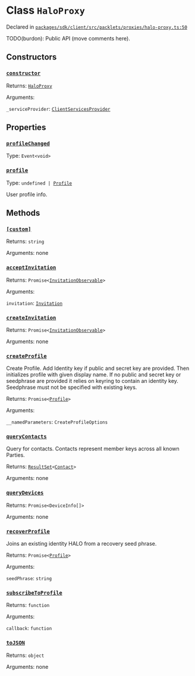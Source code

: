 # Class `HaloProxy`
Declared in [`packages/sdk/client/src/packlets/proxies/halo-proxy.ts:50`](https://github.com/dxos/protocols/blob/main/packages/sdk/client/src/packlets/proxies/halo-proxy.ts#L50)


TODO(burdon): Public API (move comments here).

## Constructors
### [`constructor`](https://github.com/dxos/protocols/blob/main/packages/sdk/client/src/packlets/proxies/halo-proxy.ts#L60)


Returns: [`HaloProxy`](/api/@dxos/client/classes/HaloProxy)

Arguments: 

`_serviceProvider`: [`ClientServicesProvider`](/api/@dxos/client/interfaces/ClientServicesProvider)

## Properties
### [`profileChanged`](https://github.com/dxos/protocols/blob/main/packages/sdk/client/src/packlets/proxies/halo-proxy.ts#L54)
Type: `Event<void>`
### [`profile`](https://github.com/dxos/protocols/blob/main/packages/sdk/client/src/packlets/proxies/halo-proxy.ts#L78)
Type: `undefined | `[`Profile`](/api/@dxos/client/interfaces/Profile)

User profile info.

## Methods
### [`[custom]`](https://github.com/dxos/protocols/blob/main/packages/sdk/client/src/packlets/proxies/halo-proxy.ts#L64)


Returns: `string`

Arguments: none
### [`acceptInvitation`](https://github.com/dxos/protocols/blob/main/packages/sdk/client/src/packlets/proxies/halo-proxy.ts#L140)


Returns: `Promise<`[`InvitationObservable`](/api/@dxos/client/interfaces/InvitationObservable)`>`

Arguments: 

`invitation`: [`Invitation`](/api/@dxos/client/interfaces/Invitation)
### [`createInvitation`](https://github.com/dxos/protocols/blob/main/packages/sdk/client/src/packlets/proxies/halo-proxy.ts#L136)


Returns: `Promise<`[`InvitationObservable`](/api/@dxos/client/interfaces/InvitationObservable)`>`

Arguments: none
### [`createProfile`](https://github.com/dxos/protocols/blob/main/packages/sdk/client/src/packlets/proxies/halo-proxy.ts#L98)


Create Profile.
Add Identity key if public and secret key are provided.
Then initializes profile with given display name.
If no public and secret key or seedphrase are provided it relies on keyring to contain an identity key.
Seedphrase must not be specified with existing keys.

Returns: `Promise<`[`Profile`](/api/@dxos/client/interfaces/Profile)`>`

Arguments: 

`__namedParameters`: `CreateProfileOptions`
### [`queryContacts`](https://github.com/dxos/protocols/blob/main/packages/sdk/client/src/packlets/proxies/halo-proxy.ts#L132)


Query for contacts. Contacts represent member keys across all known Parties.

Returns: [`ResultSet`](/api/@dxos/client/classes/ResultSet)`<`[`Contact`](/api/@dxos/client/interfaces/Contact)`>`

Arguments: none
### [`queryDevices`](https://github.com/dxos/protocols/blob/main/packages/sdk/client/src/packlets/proxies/halo-proxy.ts#L144)


Returns: `Promise<DeviceInfo[]>`

Arguments: none
### [`recoverProfile`](https://github.com/dxos/protocols/blob/main/packages/sdk/client/src/packlets/proxies/halo-proxy.ts#L122)


Joins an existing identity HALO from a recovery seed phrase.

Returns: `Promise<`[`Profile`](/api/@dxos/client/interfaces/Profile)`>`

Arguments: 

`seedPhrase`: `string`
### [`subscribeToProfile`](https://github.com/dxos/protocols/blob/main/packages/sdk/client/src/packlets/proxies/halo-proxy.ts#L86)


Returns: `function`

Arguments: 

`callback`: `function`
### [`toJSON`](https://github.com/dxos/protocols/blob/main/packages/sdk/client/src/packlets/proxies/halo-proxy.ts#L69)


Returns: `object`

Arguments: none